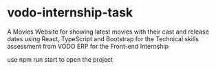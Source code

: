 # vodo-internship-task
A Movies Website for showing latest movies with their cast and release dates using React, TypeScript and Bootstrap for the Technical skills assessment from VODO ERP for the Front-end Internship 


use npm run start to open the project
